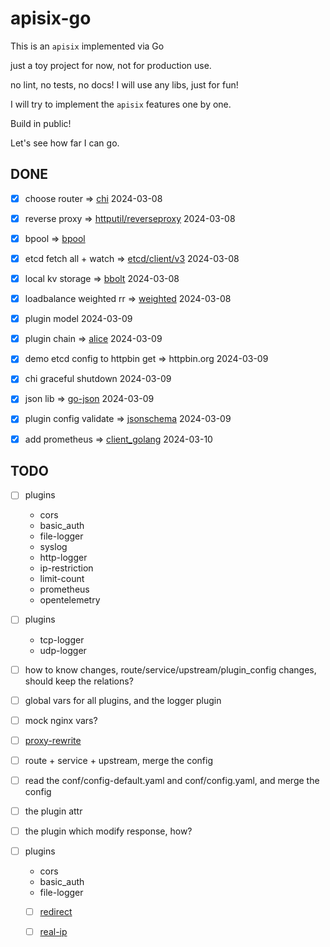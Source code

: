 # apisix-go

This is an `apisix` implemented via Go

just a toy project for now, not for production use.

no lint, no tests, no docs! I will use any libs, just for fun!

I will try to implement the `apisix` features one by one.

Build in public!

Let's see how far I can go.

## DONE


- [x] choose router => [chi](https://github.com/go-chi/chi) 2024-03-08
- [x] reverse proxy => [httputil/reverseproxy](https://go.dev/src/net/http/httputil/reverseproxy.go) 2024-03-08
- [x] bpool  => [bpool](http://github.com/oxtoacart/bpool)
- [x] etcd fetch all + watch => [etcd/client/v3](https://pkg.go.dev/go.etcd.io/etcd/client/v3) 2024-03-08
- [x] local kv storage  => [bbolt](https://github.com/etcd-io/bbolt) 2024-03-08
- [x] loadbalance weighted rr => [weighted](http://github.com/smallnest/weighted) 2024-03-08
- [x] plugin model 2024-03-09
- [x] plugin chain => [alice](https://github.com/justinas/alice) 2024-03-09
- [x] demo etcd config to httpbin get => httpbin.org 2024-03-09
- [x] chi graceful shutdown 2024-03-09
- [x] json lib => [go-json](https://github.com/goccy/go-json) 2024-03-09
- [x] plugin config validate => [jsonschema](https://github.com/santhosh-tekuri/jsonschema) 2024-03-09
- [x] add prometheus => [client_golang](https://github.com/prometheus/client_golang) 2024-03-10



## TODO

- [ ] plugins
  - cors
  - basic_auth
  - file-logger
  - syslog
  - http-logger
  - ip-restriction
  - limit-count
  - prometheus
  - opentelemetry
- [ ] plugins
  - tcp-logger
  - udp-logger

- [ ] how to know changes, route/service/upstream/plugin_config changes, should keep the relations?
- [ ] global vars for all plugins, and the logger plugin
- [ ] mock nginx vars?
- [ ] [proxy-rewrite](https://apisix.apache.org/docs/apisix/plugins/proxy-rewrite/)
- [ ] route + service + upstream, merge the config
- [ ] read the conf/config-default.yaml and conf/config.yaml, and merge the config
- [ ] the plugin attr
- [ ] the plugin which modify response, how?
- [ ] plugins
  - cors
  - basic_auth
  - file-logger
  - [ ] [redirect](https://apisix.apache.org/docs/apisix/plugins/redirect/)
  - [ ] [real-ip](https://apisix.apache.org/docs/apisix/plugins/real-ip/)


